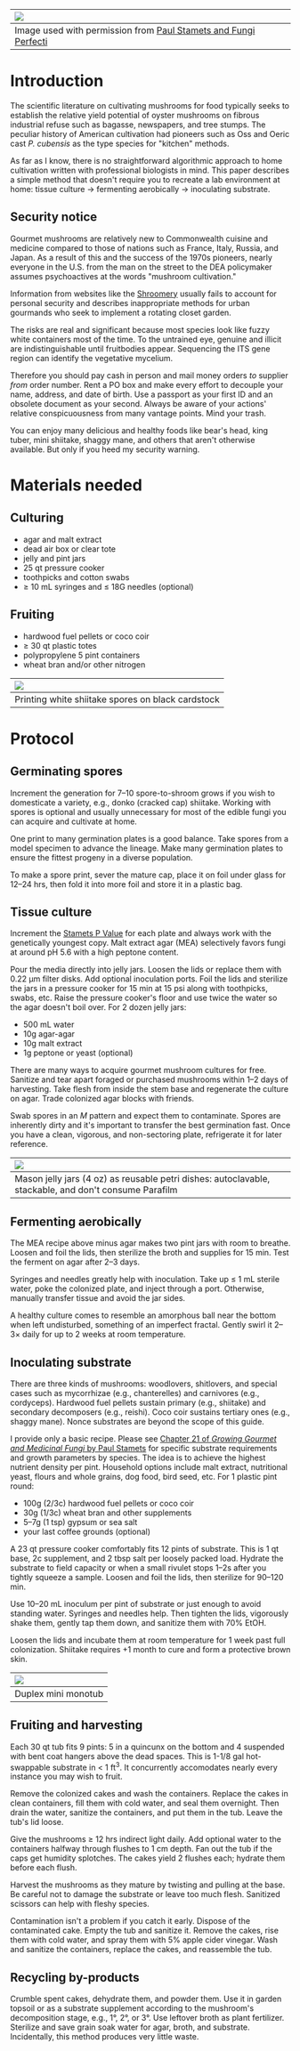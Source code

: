 | ![](pictures/lifecycle.png)	|
| :--				|
| Image used with permission from [Paul Stamets and Fungi Perfecti](https://hostdefense.com/blogs/host-defense-blog/the-mushroom-lifecycle) |


# Introduction

The scientific literature on cultivating mushrooms for food typically seeks to establish the relative yield potential of oyster mushrooms on fibrous industrial refuse such as bagasse, newspapers, and tree stumps.
The peculiar history of American cultivation had pioneers such as Oss and Oeric cast *P. cubensis* as the type species for "kitchen" methods.

As far as I know, there is no straightforward algorithmic approach to home cultivation written with professional biologists in mind.
This paper describes a simple method that doesn't require you to recreate a lab environment at home: tissue culture → fermenting aerobically → inoculating substrate.


## Security notice

Gourmet mushrooms are relatively new to Commonwealth cuisine and medicine compared to those of nations such as France, Italy, Russia, and Japan.
As a result of this and the success of the 1970s pioneers, nearly everyone in the U.S. from the man on the street to the DEA policymaker assumes psychoactives at the words "mushroom cultivation."

Information from websites like the [Shroomery](https://www.shroomery.org/forums/) usually fails to account for personal security and describes inappropriate methods for urban gourmands who seek to implement a rotating closet garden.

The risks are real and significant because most species look like fuzzy white containers most of the time.
To the untrained eye, genuine and illicit are indistinguishable until fruitbodies appear.
Sequencing the ITS gene region can identify the vegetative mycelium.

Therefore you should pay cash in person and mail money orders *to* supplier *from* order number.
Rent a PO box and make every effort to decouple your name, address, and date of birth.
Use a passport as your first ID and an obsolete document as your second.
Always be aware of your actions' relative conspicuousness from many vantage points.
Mind your trash.

You can enjoy many delicious and healthy foods like bear's head, king tuber, mini shiitake, shaggy mane, and others that aren't otherwise available.
But only if you heed my security warning.


# Materials needed

## Culturing

- agar and malt extract
- dead air box or clear tote
- jelly and pint jars
- 25 qt pressure cooker
- toothpicks and cotton swabs
- ≥ 10 mL syringes and ≤ 18G needles (optional)


## Fruiting

- hardwood fuel pellets or coco coir
- ≥ 30 qt plastic totes
- polypropylene 5 pint containers
- wheat bran and/or other nitrogen


| ![](pictures/shiitake.print.jpg)	|
| :--					|
| Printing white shiitake spores on black cardstock |


# Protocol

## Germinating spores

Increment the generation for 7–10 spore-to-shroom grows if you wish to domesticate a variety, e.g., donko (cracked cap) shiitake.
Working with spores is optional and usually unnecessary for most of the edible fungi you can acquire and cultivate at home.

One print to many germination plates is a good balance.
Take spores from a model specimen to advance the lineage.
Make many germination plates to ensure the fittest progeny in a diverse population.

To make a spore print, sever the mature cap, place it on foil under glass for 12–24 hrs, then fold it into more foil and store it in a plastic bag.


## Tissue culture

Increment the [Stamets P Value](http://www.fungi.com/blog/items/what-is-the-stamets-p-value-system.html) for each plate and always work with the genetically youngest copy.
Malt extract agar (MEA) selectively favors fungi at around pH 5.6 with a high peptone content.

Pour the media directly into jelly jars.
Loosen the lids or replace them with 0.22 μm filter disks.
Add optional inoculation ports.
Foil the lids and sterilize the jars in a pressure cooker for 15 min at 15 psi along with toothpicks, swabs, etc.
Raise the pressure cooker's floor and use twice the water so the agar doesn't boil over.
For 2 dozen jelly jars:

- 500 mL water
- 10g agar-agar
- 10g malt extract
- 1g peptone or yeast (optional)

There are many ways to acquire gourmet mushroom cultures for free.
Sanitize and tear apart foraged or purchased mushrooms within 1–2 days of harvesting.
Take flesh from inside the stem base and regenerate the culture on agar.
Trade colonized agar blocks with friends.

Swab spores in an *M* pattern and expect them to contaminate.
Spores are inherently dirty and it's important to transfer the best germination fast.
Once you have a clean, vigorous, and non-sectoring plate, refrigerate it for later reference.


| ![](pictures/media.plates.jpg)	|
| :--					|
| Mason jelly jars (4 oz) as reusable petri dishes: autoclavable, stackable, and don't consume Parafilm |


## Fermenting aerobically

The MEA recipe above minus agar makes two pint jars with room to breathe.
Loosen and foil the lids, then sterilize the broth and supplies for 15 min.
Test the ferment on agar after 2–3 days.

Syringes and needles greatly help with inoculation.
Take up ≤ 1 mL sterile water, poke the colonized plate, and inject through a port.
Otherwise, manually transfer tissue and avoid the jar sides.

A healthy culture comes to resemble an amorphous ball near the bottom when left undisturbed, something of an imperfect fractal.
Gently swirl it 2–3× daily for up to 2 weeks at room temperature.


## Inoculating substrate

There are three kinds of mushrooms: woodlovers, shitlovers, and special cases such as mycorrhizae (e.g., chanterelles) and carnivores (e.g., cordyceps).
Hardwood fuel pellets sustain primary (e.g., shiitake) and secondary decomposers (e.g., reishi).
Coco coir sustains tertiary ones (e.g., shaggy mane).
Nonce substrates are beyond the scope of this guide.

I provide only a basic recipe.
Please see [Chapter 21 of *Growing Gourmet and Medicinal Fungi* by Paul Stamets](http://library.uniteddiversity.coop/Permaculture/Growing_Gourmet_and_Medicinal_Mushrooms.pdf) for specific substrate requirements and growth parameters by species.
The idea is to achieve the highest nutrient density per pint.
Household options include malt extract, nutritional yeast, flours and whole grains, dog food, bird seed, etc.
For 1 plastic pint round:

- 100g (2/3c) hardwood fuel pellets or coco coir
- 30g (1/3c) wheat bran and other supplements
- 5–7g (1 tsp) gypsum or sea salt
- your last coffee grounds (optional)

A 23 qt pressure cooker comfortably fits 12 pints of substrate.
This is 1 qt base, 2c supplement, and 2 tbsp salt per loosely packed load.
Hydrate the substrate to field capacity or when a small rivulet stops 1–2s after you tightly squeeze a sample.
Loosen and foil the lids, then sterilize for 90–120 min.

Use 10–20 mL inoculum per pint of substrate or just enough to avoid standing water.
Syringes and needles help.
Then tighten the lids, vigorously shake them, gently tap them down, and sanitize them with 70% EtOH.

Loosen the lids and incubate them at room temperature for 1 week past full colonization.
Shiitake requires +1 month to cure and form a protective brown skin.


| ![](pictures/duplex.monotub.jpg)	|
| :--					|
| Duplex mini monotub |


## Fruiting and harvesting

Each 30 qt tub fits 9 pints: 5 in a quincunx on the bottom and 4 suspended with bent coat hangers above the dead spaces.
This is 1-1/8 gal hot-swappable substrate in < 1 ft<sup>3</sup>.
It concurrently accomodates nearly every instance you may wish to fruit.

Remove the colonized cakes and wash the containers.
Replace the cakes in clean containers, fill them with cold water, and seal them overnight.
Then drain the water, sanitize the containers, and put them in the tub.
Leave the tub's lid loose.

Give the mushrooms ≥ 12 hrs indirect light daily.
Add optional water to the containers halfway through flushes to 1 cm depth.
Fan out the tub if the caps get humidity splotches.
The cakes yield 2 flushes each; hydrate them before each flush.

Harvest the mushrooms as they mature by twisting and pulling at the base.
Be careful not to damage the substrate or leave too much flesh.
Sanitized scissors can help with fleshy species.

Contamination isn't a problem if you catch it early.
Dispose of the contaminated cake.
Empty the tub and sanitize it.
Remove the cakes, rise them with cold water, and spray them with 5% apple cider vinegar.
Wash and sanitize the containers, replace the cakes, and reassemble the tub.


## Recycling by-products

Crumble spent cakes, dehydrate them, and powder them.
Use it in garden topsoil or as a substrate supplement according to the mushroom's decomposition stage, e.g., 1°, 2°, or 3°.
 Use leftover broth as plant fertilizer.
Sterilize and save grain soak water for agar, broth, and substrate.
Incidentally, this method produces very little waste.
